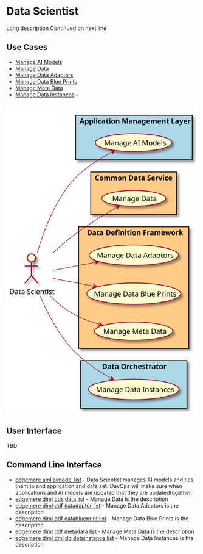 # Data Scientist

Long description Continued on next line



## Use Cases

* [Manage AI Models](../../edgemere/aml/usecases/ManageAIModels)
* [Manage Data](../../edgemere/diml/cds/usecases/ManageData)
* [Manage Data Adaptors](../../edgemere/diml/ddf/usecases/ManageDataAdaptors)
* [Manage Data Blue Prints](../../edgemere/diml/ddf/usecases/ManageDataBluePrints)
* [Manage Meta Data](../../edgemere/diml/ddf/usecases/ManageMetaData)
* [Manage Data Instances](../../edgemere/diml/dml/do/usecases/ManageDataInstances)

  
![Use Case Diagram](./UseCase.svg)

## User Interface
TBD

## Command Line Interface
* [ edgemere aml aimodel list](./action/aimodel/list) - Data Scientist manages AI models and ties them to and application and data set. DevOps will make sure when applications and AI models are updated that they are updatedtogether.
* [ edgemere diml cds data list](./action/data/list) - Manage Data is the description
* [ edgemere diml ddf datadaptor list](./action/datadaptor/list) - Manage Data Adaptors is the description
* [ edgemere diml ddf datablueprint list](./action/datablueprint/list) - Manage Data Blue Prints is the description
* [ edgemere diml ddf metadata list](./action/metadata/list) - Manage Meta Data is the description
* [ edgemere diml dml do datainstance list](./action/datainstance/list) - Manage Data Instances is the description

